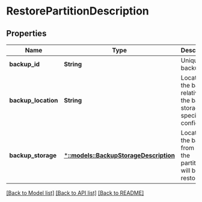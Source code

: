 # RestorePartitionDescription

## Properties
Name | Type | Description | Notes
------------ | ------------- | ------------- | -------------
**backup_id** | **String** | Unique backup ID. | [default to null]
**backup_location** | **String** | Location of the backup relative to the backup storage specified/ configured. | [default to null]
**backup_storage** | [***::models::BackupStorageDescription**](BackupStorageDescription.md) | Location of the backup from where the partition will be restored. | [optional] [default to null]

[[Back to Model list]](../README.md#documentation-for-models) [[Back to API list]](../README.md#documentation-for-api-endpoints) [[Back to README]](../README.md)


